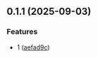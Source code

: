 ## 0.1.1 (2025-09-03)


### Features

* 1 ([aefad9c](https://github.com/miswanting/eracraft-test/commit/aefad9ce0566bd9fe64956fdbe53a3a3bf05eadf))




